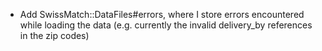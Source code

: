 * Add SwissMatch::DataFiles#errors, where I store errors encountered while loading the data (e.g.
  currently the invalid delivery_by references in the zip codes)
